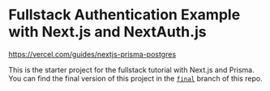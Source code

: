 # Fullstack Authentication Example with Next.js and NextAuth.js

https://vercel.com/guides/nextjs-prisma-postgres

This is the starter project for the fullstack tutorial with Next.js and Prisma. You can find the final version of this project in the [`final`](https://github.com/prisma/blogr-nextjs-prisma/tree/final) branch of this repo.
